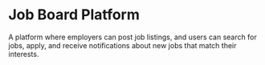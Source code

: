 # Job Board Platform
A platform where employers can post job listings, and users can search for jobs, apply, and receive notifications about new jobs that match their interests.
